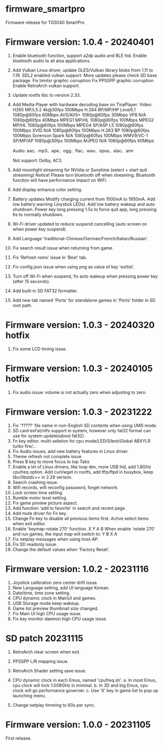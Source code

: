 # firmware_smartpro
Firmware release for TG5040 SmartPro

Firmware version: 1.0.4 - 20240401
=================================
1. Enable bluetooth function, support a2dp audio and BLE hid. Enable bluetooth audio to all alsa applications.
2. Add Vulkan Linux driver, update GLES/Vulkan library blobs from 1.11 to 1.19.
   SDL2 enabled vulkan support.
   More updates please check SD base package.
      Fix tmntsr graphic corruption
      Fix PPSSPP graphic corruption
      Enable RetroArch vulkan support.

3. Update rootfs libc to version 2.33.
4. Add Media Player with hardware decoding base on TinaPlayer.
   Video:
      H265 MP/L5.2 4k@30fps 100Mbps
      H.264 BP/MP/HP Level5.1 1080p@60fps 60Mbps
      AVS/AVS+ 1080p@60fps 30Mbps
      VP8 N/A 1080p@60fps 40Mbps
      MPEG1 MP/HL 1080p@60fps 100Mbps
      MPEG2 MP/HL 1080p@60fps 100Mbps
      MPEG4 SP/ASP L5 1080p@60fps 100Mbps
      XVID N/A 1080p@60fps 100Mbps
      H.263 BP 1080p@60fps 100Mbps
      Sorenson Spark N/A 1080p@60fps 100Mbps
      WMV9/VC-1 SP/MP/AP 1080p@30fps 100Mbps
      MJPEG N/A 1080p@60fps 60Mbps

   Audio:
      aac、mp3、ape、ogg、flac、wav、opus、alac、amr

   Not support:
      Dolby, AC3.

5. Add moonlight streaming for NVidia or Sunshine (select + start quit streaming)
    Notice!  Please turn bluetooth off when streaming. Bluetooth function will have performance impact on WiFi.

6. Add display enhance color setting.
7. Battery updates
      Modify charging current from 1500mA to 1950mA. 
      Add low battery warning (Joystick LEDs).
      Add low battery wakeup and auto shutdown.
      Power key long pressing 1.5s to force quit app, long pressing 6s to normally shutdown.

8. Wi-Fi driver updated to reduce suspend cancelling (auto screen on when power key suspend).
9. Add Language 'traditional-Chinese/German/French/Italian/Russian'.
10. Fix search result issue when returning from game.
11. Fix 'Refresh roms' issue in 'Best' tab.
12. Fix config.json issue when using png as value of key 'extlist'.
13. Turn off Wi-Fi when suspend, fix auto wakeup when pressing power key (after 15 seconds).
14. Add built-in SD FAT32 formatter.
15. Add new tab named 'Ports' for standalone games in 'Ports' folder in SD root path.


Firmware version: 1.0.3 - 20240320 hotfix
=================================
1. Fix some LCD timing issue.


Firmware version: 1.0.3 - 20240105 hotfix
=================================
1. Fix audio issue: volume is not actually zero when adjusting to zero.


Firmware version: 1.0.3 - 20231222
=================================
1. Fix '?????' file name in non-English SD contents when using UMS mode.
2. SD card exFat/ntfs support in system, however only fat32 format can use for system update(uboot fat32).
3. Fn key editor. multi-seletion for cpu mode/LED/Silent/Global ABXYLR turbo fire/...
4. Fix Audio issues, add new battery features in Linux driver.
5. Theme refresh not complete issue
6. Press B key to move focus to top Tabs
7. Enable a lot of Linux drivers, like loop dev, more USB hid, add 1.8GHz cpufreq option.
   Add curl/wget in rootfs, add tftp/ftpd in busybox, keep libc/libstdc++ in 2.29 verison.
8. Search crashing issue.
9. Wifi records, wifi reconfig password, forget network.
10. Lock screen time setting.
11. Rumble motor level setting.
12. Fix game priview picture aspect.
13. Add function 'add to favorite' in search and recent page.
14. Add mute driver for Fn key.
15. Change Fn key to disable all previous items first. Active select items when exit editor.
16. Enable 'keymap-rotate 270' function.
         X
      Y     A
         B
      When enable 'rotate 270' and run games, the input map will switch to:
         Y
      B     X
         A
17. Fix netplay messages when using host-AP.
18. Fix SD readonly issue.
19. Change the default values when 'Factory Reset'.


Firmware version: 1.0.2 - 20231116
=================================
1. Joystick calibration zero center drift issue.
2. New Language setting, add UI language Korean.
3. Date/time, time zone setting.
4. CPU dynamic clock in MainUI and games.
5. USB Storage mode keep wakeup.
6. Game list preview thumbnail size changed.
7. Fix Main UI high CPU usage issue.
8. Fix key monitor daemon high CPU usage issue.

SD patch 20231115
=================================
1. RetroArch clear screen when exit.
2. PPSSPP L/R mapping issue.
3. RetroArch Shader setting save issue.
4. CPU dynamic clock in each Emus, named 'cpufreq.sh'.
   a. In most Emus, cpu clock will lock 1.008GHz in minimal.
   b. In 3D and big Emus, cpu clock will go performance governer.
   c. Use 'X' key in game list to pop up launching menu.

5. Change netplay timming to 60s per sync.




Firmware version: 1.0.0 - 20231105
=================================
First release.
